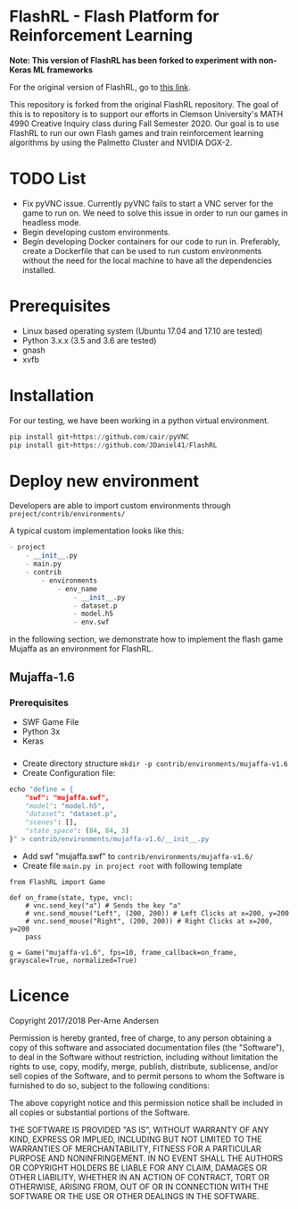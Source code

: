 # FlashRL - Flash Platform for Reinforcement Learning
**Note: This version of FlashRL has been forked to experiment with non-Keras ML frameworks**

For the original version of FlashRL, go to [this link](https://github.com/cair/FlashRL).


This repository is forked from the original FlashRL repository.
The goal of this is to repository is to support our efforts in Clemson University's MATH 4990 Creative Inquiry class during Fall Semester 2020.
Our goal is to use FlashRL to run our own Flash games and train reinforcement learning algorithms by using the Palmetto Cluster and NVIDIA DGX-2.

# TODO List
* Fix pyVNC issue. Currently pyVNC fails to start a VNC server for the game to run on. We need to solve this issue in order to run our games in headless mode.
* Begin developing custom environments.
* Begin developing Docker containers for our code to run in. Preferably, create a Dockerfile that can be used to run custom environments without the need for the local machine to have all the dependencies installed.

# Prerequisites
* Linux based operating system (Ubuntu 17.04 and 17.10 are tested)
* Python 3.x.x (3.5 and 3.6 are tested)
* gnash
* xvfb

# Installation
For our testing, we have been working in a python virtual environment.
```python
pip install git+https://github.com/cair/pyVNC
pip install git+https://github.com/JDaniel41/FlashRL
```

# Deploy new environment
Developers are able to import custom environments through ```project/contrib/environments/```

A typical custom implementation looks like this:
```python
- project
    - __init__.py
    - main.py
    - contrib
        - environments
            - env_name
                - __init__.py
                - dataset.p
                - model.h5
                - env.swf

```
in the following section, we demonstrate how to implement the flash game Mujaffa as an environment for FlashRL.

## Mujaffa-1.6
### Prerequisites
* SWF Game File
* Python 3x
* Keras

###
*  Create directory structure ```mkdir -p contrib/environments/mujaffa-v1.6```
*  Create Configuration file:  
```python
echo "define = {
    "swf": "mujaffa.swf",
    "model": "model.h5",
    "dataset": "dataset.p",
    "scenes": [],
    "state_space": (84, 84, 3)
}" > contrib/environments/mujaffa-v1.6/__init__.py
```

* Add swf "mujaffa.swf" to ```contrib/environments/mujaffa-v1.6/```
* Create file ```main.py in project root``` with following template

```
from FlashRL import Game

def on_frame(state, type, vnc):
    # vnc.send_key("a") # Sends the key "a"
    # vnc.send_mouse("Left", (200, 200)) # Left Clicks at x=200, y=200
    # vnc.send_mouse("Right", (200, 200)) # Right Clicks at x=200, y=200
    pass

g = Game("mujaffa-v1.6", fps=10, frame_callback=on_frame, grayscale=True, normalized=True)
```


# Licence
Copyright 2017/2018 Per-Arne Andersen

Permission is hereby granted, free of charge, to any person obtaining a copy of this software and associated documentation files (the "Software"), to deal in the Software without restriction, including without limitation the rights to use, copy, modify, merge, publish, distribute, sublicense, and/or sell copies of the Software, and to permit persons to whom the Software is furnished to do so, subject to the following conditions:

The above copyright notice and this permission notice shall be included in all copies or substantial portions of the Software.

THE SOFTWARE IS PROVIDED "AS IS", WITHOUT WARRANTY OF ANY KIND, EXPRESS OR IMPLIED, INCLUDING BUT NOT LIMITED TO THE WARRANTIES OF MERCHANTABILITY, FITNESS FOR A PARTICULAR PURPOSE AND NONINFRINGEMENT. IN NO EVENT SHALL THE AUTHORS OR COPYRIGHT HOLDERS BE LIABLE FOR ANY CLAIM, DAMAGES OR OTHER LIABILITY, WHETHER IN AN ACTION OF CONTRACT, TORT OR OTHERWISE, ARISING FROM, OUT OF OR IN CONNECTION WITH THE SOFTWARE OR THE USE OR OTHER DEALINGS IN THE SOFTWARE.
